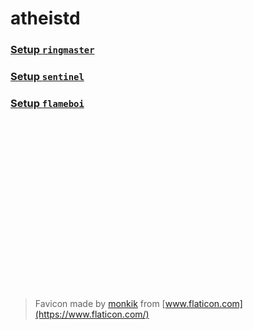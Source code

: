 <head>
	<link rel="shortcut icon" type="image/x-icon" href="https://github.com/atheistd/atheistd.github.io/raw/master/assets/favicon/favicon.ico">
</head>

# atheistd
### [Setup `ringmaster`](https://atheistd.github.io/projects/ringmaster/ringmaster-setup)
### [Setup `sentinel`](https://atheistd.github.io/projects/sentinel/sentinel-setup)
### [Setup `flameboi`](https://atheistd.github.io/projects/flameboi/flameboi-setup)

<br><br>
<br><br><br><br>
<br><br><br><br>
<br><br><br><br>
<br><br>

> Favicon made by [monkik](https://www.flaticon.com/authors/monkik) from [www.flaticon.com](https://www.flaticon.com/)

